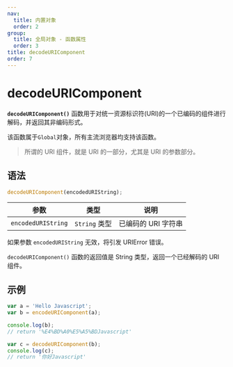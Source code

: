 ```yaml
---
nav:
  title: 内置对象
  order: 2
group:
  title: 全局对象 - 函数属性
  order: 3
title: decodeURIComponent
order: 7
---
```


# decodeURIComponent

**`decodeURIComponent()`** 函数用于对统一资源标识符(URI)的一个已编码的组件进行解码，并返回其非编码形式。

该函数属于`Global`对象，所有主流浏览器均支持该函数。

> 所谓的 URI 组件，就是 URI 的一部分，尤其是 URI 的参数部分。

## 语法

```javascript
decodeURIComponent(encodedURIString);
```

| 参数               | 类型          | 说明                |
| ------------------ | ------------- | ------------------- |
| `encodedURIString` | `String` 类型 | 已编码的 URI 字符串 |

如果参数 `encodedURIString` 无效，将引发 URIError 错误。

`decodeURIComponent()` 函数的返回值是 String 类型，返回一个已经解码的 URI 组件。

## 示例

```js
var a = 'Hello Javascript';
var b = encodeURIComponent(a);

console.log(b);
// return '%E4%BD%A0%E5%A5%BDJavascript'

var c = decodeURIComponent(b);
console.log(c);
// return '你好Javascript'
```
